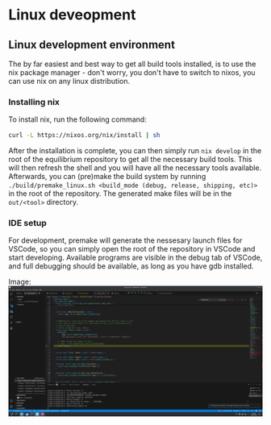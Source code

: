 # Linux deveopment

## Linux development environment

The by far easiest and best way to get all build tools installed, is to use the nix package manager - don't worry, you don't have to switch to nixos, you can use nix on any linux distribution.

### Installing nix

To install nix, run the following command:

```bash
curl -L https://nixos.org/nix/install | sh
```

After the installation is complete, you can then simply run `nix develop` in the root of the equilibrium repository to get all the necessary build tools. This will then refresh the shell and you will have all the necessary tools available. Afterwards, you can (pre)make the build system by running `./build/premake_linux.sh <build_mode (debug, release, shipping, etc)>` in the root of the repository. The generated make files will be in the `out/<tool>` directory.

### IDE setup

For development, premake will generate the nessesary launch files for VSCode, so you can simply open the root of the repository in VSCode and start developing. Available programs are visible in the debug tab of VSCode, and full debugging should be available, as long as you have gdb installed.

Image:
![VSCode Debugging](./media/Screenshot_20240816_134913.png)